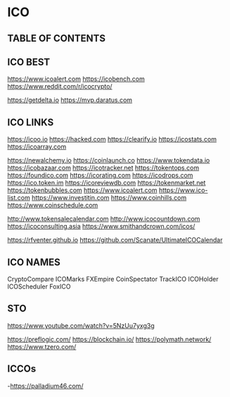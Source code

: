 # ICO

## TABLE OF CONTENTS


## ICO BEST
https://www.icoalert.com
https://icobench.com
https://www.reddit.com/r/icocrypto/

https://getdelta.io
https://mvp.daratus.com

## ICO LINKS
https://icoo.io
https://hacked.com
https://clearify.io
https://icostats.com
https://icoarray.com

https://newalchemy.io
https://coinlaunch.co
https://www.tokendata.io
https://icobazaar.com
https://icotracker.net
https://tokentops.com
https://foundico.com
https://icorating.com
https://icodrops.com
https://ico.token.im
https://icoreviewdb.com
https://tokenmarket.net
https://tokenbubbles.com
https://www.icoalert.com
https://www.ico-list.com
https://www.investitin.com
https://www.coinhills.com
https://www.coinschedule.com

http://www.tokensalecalendar.com
http://www.icocountdown.com
https://icoconsulting.asia
https://www.smithandcrown.com/icos/

https://rfventer.github.io
https://github.com/Scanate/UltimateICOCalendar


## ICO NAMES
CryptoCompare
ICOMarks
FXEmpire
CoinSpectator
TrackICO
ICOHolder
ICOScheduler
FoxICO

## STO
https://www.youtube.com/watch?v=5NzUu7yxg3g

https://preflogic.com/
https://blockchain.io/
https://polymath.network/
https://www.tzero.com/

## ICCOs
-https://palladium46.com/